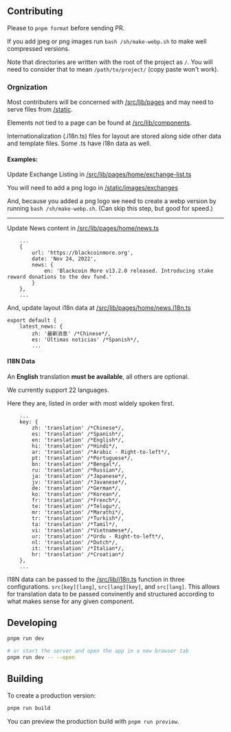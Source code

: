 ## Contributing

Please to `pnpm format` before sending PR.

If you add jpeg or png images run `bash /sh/make-webp.sh` to make well compressed versions.

Note that directories are written with the root of the project as `/`. You will need to consider that to mean `/path/to/project/` (copy paste won't work).

### Orgnization

Most contributers will be concerned with [/src/lib/pages](https://github.com/danielclough/blackcoin.org_sveltekit/tree/main/src/lib/pages) and may need to serve files from [/static](https://github.com/danielclough/blackcoin.org_sveltekit/tree/main/static).

Elements not tied to a page can be found at [/src/lib/components](https://github.com/danielclough/blackcoin.org_sveltekit/tree/main/src/lib/components).

Internationalization (.i18n.ts) files for layout are stored along side other data and template files. Some .ts have i18n data as well.

#### Examples:
Update Exchange Listing in [/src/lib/pages/home/exchange-list.ts](https://github.com/danielclough/blackcoin.org_sveltekit/blob/main/src/lib/pages/home/exchange-list.ts)

You will need to add a png logo in [/static/images/exchanges](https://github.com/danielclough/blackcoin.org_sveltekit/tree/main/static/images/exchanges)

And, because you added a png logo we need to create a webp version by running `bash /sh/make-webp.sh`. (Can skip this step, but good for speed.)

---

Update News content in [/src/lib/pages/home/news.ts](https://github.com/danielclough/blackcoin.org_sveltekit/blob/main/src/lib/pages/home/news.ts)
```
    ...
	{
		url: 'https://blackcoinmore.org',
		date: 'Nov 24, 2022',
		news: {
			en: 'Blackcoin More v13.2.0 released. Introducing stake reward donations to the dev fund.'
		}
	},
    ...
```
And, update layout i18n data at [/src/lib/pages/home/news.i18n.ts](https://github.com/danielclough/blackcoin.org_sveltekit/tree/main/src/lib/pages/home/news.i18n.ts)
```
export default {
	latest_news: {
		zh: '最新消息' /*Chinese*/,
		es: 'Últimas noticias' /*Spanish*/,
        ...
```

#### I18N Data

An **English** translation **must be available**, all others are optional.

We currently support 22 languages.

Here they are, listed in order with most widely spoken first.

```
    ...
	key: {
		zh: 'translation' /*Chinese*/,
		es: 'translation' /*Spanish*/,
		en: 'translation' /*English*/,
		hi: 'translation' /*Hindi*/,
		ar: 'translation' /*Arabic - Right-to-left*/,
		pt: 'translation' /*Portuguese*/,
		bn: 'translation' /*Bengal*/,
		ru: 'translation' /*Russian*/,
		ja: 'translation' /*Japanese*/,
		jv: 'translation' /*Javanese*/,
		de: 'translation' /*German*/,
		ko: 'translation' /*Korean*/,
		fr: 'translation' /*French*/,
		te: 'translation' /*Telugu*/,
		mr: 'translation' /*Marathi*/,
		tr: 'translation' /*Turkish*/,
		ta: 'translation' /*Tamil*/,
		vi: 'translation' /*Vietnamese*/,
		ur: 'translation' /*Urdu - Right-to-left*/,
		nl: 'translation' /*Dutch*/,
		it: 'translation' /*Italian*/,
		hr: 'translation' /*Croatian*/
	},
	...
```

I18N data can be passed to the [/src/lib/i18n.ts](https://github.com/danielclough/blackcoin.org_sveltekit/blob/main/src/lib/i18n.ts) function in three configurations.
`src[key][lang]`, `src[lang][key]`, and `src[lang]`.
This allows for translation data to be passed convinently and structured according to what makes sense for any given component.

## Developing

```bash
pnpm run dev

# or start the server and open the app in a new browser tab
pnpm run dev -- --open
```

## Building

To create a production version:

```bash
pnpm run build
```

You can preview the production build with `pnpm run preview`.